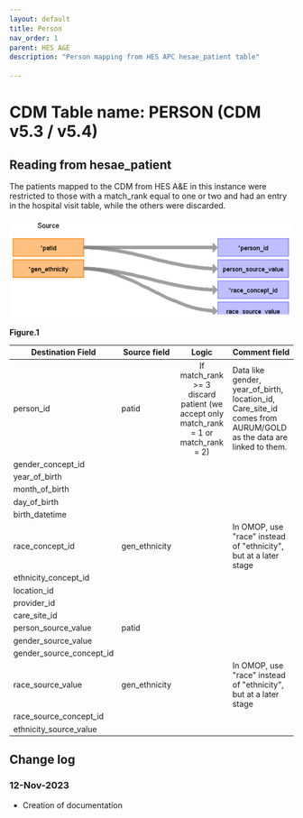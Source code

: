 ```yaml
---
layout: default
title: Person
nav_order: 1
parent: HES A&E
description: "Person mapping from HES APC hesae_patient table"

---
```


# CDM Table name: PERSON (CDM v5.3 / v5.4)

## Reading from hesae_patient

The patients mapped to the CDM from HES A&E in this instance were restricted to those with a match_rank equal to one or two and had an entry in the hospital visit table, while the others were discarded.



![](images/image2.png)

**Figure.1**

| Destination Field | Source field | Logic | Comment field |
| --- | --- | :---: | --- |
| person_id | patid |  	If match_rank >= 3 discard patient (we accept only match_rank = 1 or match_rank = 2)|  Data like gender, year_of_birth, location_id, Care_site_id comes from AURUM/GOLD as the data are linked to them.|
| gender_concept_id | | | |
| year_of_birth | | | |
| month_of_birth | |  | |
| day_of_birth |  |  |  |
| birth_datetime |  |  |  |
| race_concept_id | gen_ethnicity | | In OMOP, use "race" instead of "ethnicity", but at a later stage|
| ethnicity_concept_id |  |  |   |
| location_id |  |  |  |
| provider_id |  |  |  |
| care_site_id | | |  |
| person_source_value | patid |  |  |
| gender_source_value | |  | |
| gender_source_concept_id |  |  |  |
| race_source_value | gen_ethnicity| | In OMOP, use "race" instead of "ethnicity", but at a later stage|
| race_source_concept_id |  | |
| ethnicity_source_value |  |  |  | 

## Change log

### 12-Nov-2023
- Creation of documentation